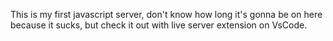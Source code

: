 This is my first javascript server, don't know how long it's gonna be on here because it sucks, but check it out with live server extension on VsCode.
